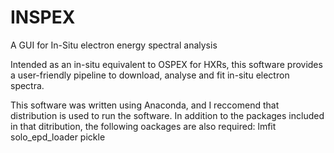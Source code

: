 # INSPEX
A GUI for In-Situ electron energy spectral analysis

Intended as an in-situ equivalent to OSPEX for HXRs, this software provides a user-friendly pipeline to download, analyse and fit in-situ electron spectra.

This software was written using Anaconda, and I reccomend that distribution is used to run the software. In addition to the packages included in that ditribution, the following oackages are also required:
lmfit
solo_epd_loader
pickle

